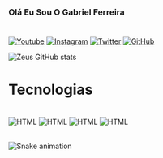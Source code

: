 ### Olá Eu Sou O Gabriel Ferreira 

#



[![Youtube](https://img.shields.io/badge/YouTube-FF0000?style=for-the-badge&logo=youtube&logoColor=white)](https://www.youtube.com/channel/UCHaRSz3eOB5GCiNJQGWoRfQ)
[![Instagram](https://img.shields.io/badge/Instagram-E4405F?style=for-the-badge&logo=instagram&logoColor=white)](https://www.instagram.com/gabrielferreira.67/)
[![Twitter](https://img.shields.io/badge/Twitter-1DA1F2?style=for-the-badge&logo=twitter&logoColor=white)](https://twitter.com/Gabriel01822098)
[![GitHub](https://img.shields.io/badge/GitHub-100000?style=for-the-badge&logo=github&logoColor=white)](https://github.com/tomas-shelby)



![Zeus GitHub stats](https://github-readme-stats.vercel.app/api?username=tomas-shelby&show_icons=true&theme=radical)

# Tecnologias


<div style="display: inline_block"><br/>
    <img align="center" alt="HTML" src="https://img.shields.io/badge/HTML5-E34F26?style=for-the-badge&logo=html5&logoColor=white"/>
    <img align="center" alt="HTML" src="https://img.shields.io/badge/CSS3-1572B6?style=for-the-badge&logo=css3&logoColor=white"/>
    <img align="center" alt="HTML" src="https://img.shields.io/badge/JavaScript-323330?style=for-the-badge&logo=javascript&logoColor=F7DF1E"/>
    <img align="center" alt="HTML" src="https://img.shields.io/badge/Lua-2C2D72?style=for-the-badge&logo=lua&logoColor=white">
</div>
<br/>

![Snake animation](https://github.com/tomas-shelby/tomas-shelby/blob/output/github-contribution-grid-snake.svg)
